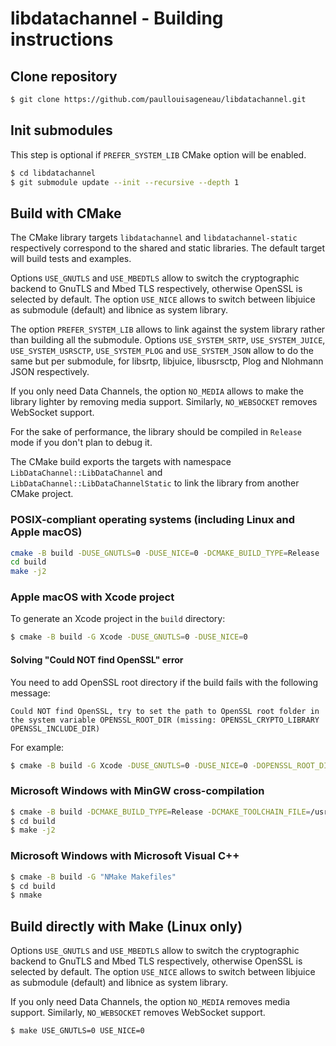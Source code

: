 # libdatachannel - Building instructions

## Clone repository

```bash
$ git clone https://github.com/paullouisageneau/libdatachannel.git
```

## Init submodules

This step is optional if `PREFER_SYSTEM_LIB` CMake option will be enabled.

```bash
$ cd libdatachannel
$ git submodule update --init --recursive --depth 1
```

## Build with CMake

The CMake library targets `libdatachannel` and `libdatachannel-static` respectively correspond to the shared and static libraries. The default target will build tests and examples.

Options `USE_GNUTLS` and `USE_MBEDTLS` allow to switch the cryptographic backend to GnuTLS and Mbed TLS respectively, otherwise OpenSSL is selected by default. The option `USE_NICE` allows to switch between libjuice as submodule (default) and libnice as system library.

The option `PREFER_SYSTEM_LIB` allows to link against the system library rather than building all the submodule. Options `USE_SYSTEM_SRTP`, `USE_SYSTEM_JUICE`, `USE_SYSTEM_USRSCTP`, `USE_SYSTEM_PLOG` and `USE_SYSTEM_JSON` allow to do the same but per submodule, for libsrtp, libjuice, libusrsctp, Plog and Nlohmann JSON respectively.

If you only need Data Channels, the option `NO_MEDIA` allows to make the library lighter by removing media support. Similarly, `NO_WEBSOCKET` removes WebSocket support.

For the sake of performance, the library should be compiled in `Release` mode if you don't plan to debug it.

The CMake build exports the targets with namespace `LibDataChannel::LibDataChannel` and `LibDataChannel::LibDataChannelStatic` to link the library from another CMake project.

### POSIX-compliant operating systems (including Linux and Apple macOS)

```bash
cmake -B build -DUSE_GNUTLS=0 -DUSE_NICE=0 -DCMAKE_BUILD_TYPE=Release
cd build
make -j2
```

### Apple macOS with Xcode project

To generate an Xcode project in the `build` directory:

```bash
$ cmake -B build -G Xcode -DUSE_GNUTLS=0 -DUSE_NICE=0
```

#### Solving "Could NOT find OpenSSL" error

You need to add OpenSSL root directory if the build fails with the following message:

```
Could NOT find OpenSSL, try to set the path to OpenSSL root folder in the system variable OPENSSL_ROOT_DIR (missing: OPENSSL_CRYPTO_LIBRARY OPENSSL_INCLUDE_DIR)
```

For example:

```bash
$ cmake -B build -G Xcode -DUSE_GNUTLS=0 -DUSE_NICE=0 -DOPENSSL_ROOT_DIR=/usr/local/Cellar/openssl\@1.1/1.1.1h/
```

### Microsoft Windows with MinGW cross-compilation

```bash
$ cmake -B build -DCMAKE_BUILD_TYPE=Release -DCMAKE_TOOLCHAIN_FILE=/usr/share/mingw/toolchain-x86_64-w64-mingw32.cmake # replace with your toolchain file
$ cd build
$ make -j2
```

### Microsoft Windows with Microsoft Visual C++

```bash
$ cmake -B build -G "NMake Makefiles"
$ cd build
$ nmake
```

## Build directly with Make (Linux only)

Options `USE_GNUTLS` and `USE_MBEDTLS` allow to switch the cryptographic backend to GnuTLS and Mbed TLS respectively, otherwise OpenSSL is selected by default. The option `USE_NICE` allows to switch between libjuice as submodule (default) and libnice as system library.

If you only need Data Channels, the option `NO_MEDIA` removes media support. Similarly, `NO_WEBSOCKET` removes WebSocket support.

```bash
$ make USE_GNUTLS=0 USE_NICE=0
```

